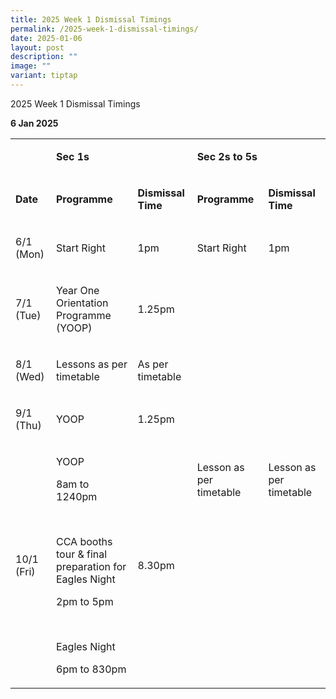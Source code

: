 ```yaml
---
title: 2025 Week 1 Dismissal Timings
permalink: /2025-week-1-dismissal-timings/
date: 2025-01-06
layout: post
description: ""
image: ""
variant: tiptap
---
```

<p>2025 Week 1 Dismissal Timings</p>
<p><strong>6 Jan 2025</strong>
</p>
<table style="minWidth: 125px">
<colgroup>
<col>
<col>
<col>
<col>
<col>
</colgroup>
<tbody>
<tr>
<td rowspan="1" colspan="1">
<p>&nbsp;</p>
</td>
<td rowspan="1" colspan="2">
<p><strong>Sec 1s</strong>
</p>
</td>
<td rowspan="1" colspan="2">
<p><strong>Sec 2s to 5s</strong>
</p>
</td>
</tr>
<tr>
<td rowspan="1" colspan="1">
<p><strong>Date</strong>
</p>
</td>
<td rowspan="1" colspan="1">
<p><strong>Programme</strong>
</p>
</td>
<td rowspan="1" colspan="1">
<p><strong>Dismissal Time</strong>
</p>
</td>
<td rowspan="1" colspan="1">
<p><strong>Programme</strong>
</p>
</td>
<td rowspan="1" colspan="1">
<p><strong>Dismissal Time</strong>
</p>
</td>
</tr>
<tr>
<td rowspan="1" colspan="1">
<p>6/1 (Mon)</p>
</td>
<td rowspan="1" colspan="1">
<p>Start Right</p>
</td>
<td rowspan="1" colspan="1">
<p>1pm</p>
</td>
<td rowspan="1" colspan="1">
<p>Start Right</p>
</td>
<td rowspan="1" colspan="1">
<p>1pm</p>
</td>
</tr>
<tr>
<td rowspan="1" colspan="1">
<p>7/1 (Tue)</p>
</td>
<td rowspan="1" colspan="1">
<p>Year One Orientation Programme (YOOP)</p>
</td>
<td rowspan="1" colspan="1">
<p>1.25pm</p>
</td>
<td rowspan="4" colspan="1">
<p>Lesson as per timetable</p>
</td>
<td rowspan="4" colspan="1">
<p>Lesson as per timetable</p>
</td>
</tr>
<tr>
<td rowspan="1" colspan="1">
<p>8/1 (Wed)</p>
</td>
<td rowspan="1" colspan="1">
<p>Lessons as per timetable</p>
</td>
<td rowspan="1" colspan="1">
<p>As per timetable</p>
</td>
</tr>
<tr>
<td rowspan="1" colspan="1">
<p>9/1 (Thu)</p>
</td>
<td rowspan="1" colspan="1">
<p>YOOP</p>
</td>
<td rowspan="1" colspan="1">
<p>1.25pm</p>
</td>
</tr>
<tr>
<td rowspan="1" colspan="1">
<p>10/1 (Fri)</p>
</td>
<td rowspan="1" colspan="1">
<p>YOOP</p>
<p>8am to 1240pm</p>
<p>&nbsp;</p>
<p>CCA booths tour &amp; final preparation for Eagles Night</p>
<p>2pm to 5pm</p>
<p>&nbsp;</p>
<p>Eagles Night</p>
<p>6pm to 830pm</p>
</td>
<td rowspan="1" colspan="1">
<p>8.30pm</p>
</td>
</tr>
</tbody>
</table>
<p></p>